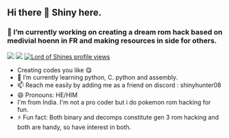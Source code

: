 ## Hi there 👋 Shiny here.
### 👯  I’m currently working on creating a dream rom hack based on medivial hoenn in FR and making resources in side for others.
![](https://komarev.com/ghpvc/?username=shiny-miner&color=blueviolet)
![](https://img.shields.io/github/followers/Shiny-Miner?style=flat&logo=Appveyor&logoColor=Violet&logoSize=Auto&labelColor=Abcdef)
[![Lord of Shines profile views](https://u8views.com/api/v1/github/profiles/101048219/views/day-week-month-total-count.svg)](https://u8views.com/github/Shiny-Miner)
- Creating codes you like 😋
- 👯 I’m currently learning python, C. python and assembly.
- 📫 Reach me easily by adding me as a friend on discord : shinyhunter08
-  😄 Pronouns: HE/HIM
-  I'm from India. I'm not a pro coder but i do pokemon rom hacking for fun.
- ⚡ Fun fact: Both binary and decomps constitute gen 3 rom hacking and both are handy, so have interest in both.

